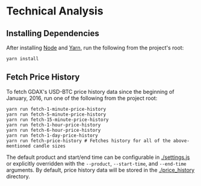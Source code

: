 # Technical Analysis

## Installing Dependencies

After installing [Node](https://nodejs.org/en/) and [Yarn](https://github.com/yarnpkg/yarn), run the following from the project's root:

```shell
yarn install
```

## Fetch Price History

To fetch GDAX's USD-BTC price history data since the beginning of January, 2016, run one of the following from the project root:

```shell
yarn run fetch-1-minute-price-history
yarn run fetch-5-minute-price-history
yarn run fetch-15-minute-price-history
yarn run fetch-1-hour-price-history
yarn run fetch-6-hour-price-history
yarn run fetch-1-day-price-history
yarn run fetch-price-history # Fetches history for all of the above-mentioned candle sizes
```

The default product and start/end time can be configurable in [./settings.js](./settings.js) or explicitly overridden with the `--product`, `--start-time`, and `--end-time` arguments. By default, price history data will be stored in the [./price_history](./price_history) directory.
